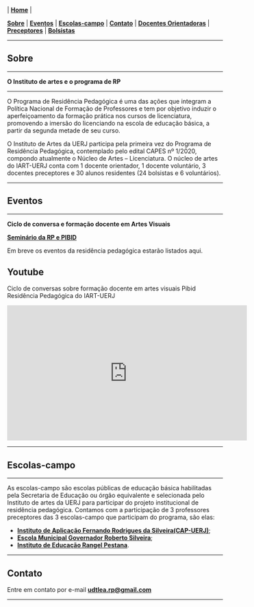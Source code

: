 <link href="./style.css" rel="stylesheet">
<meta charset="UTF-8">

| [**Home**](./) |

[**Sobre**](#sobre) | [**Eventos**](#eventos) | [**Escolas-campo**](#escolas-campo) | [**Contato**](#contato) | [**Docentes Orientadoras**](./orientadoras) | [**Preceptores**](./preceptores) | [**Bolsistas**](./bolsistas)

____

## Sobre

____

**O Instituto de artes e o programa de RP**

_____

O Programa de Residência Pedagógica é uma das ações que integram a Política Nacional de Formação de Professores e tem por objetivo induzir o aperfeiçoamento da formação prática nos cursos de licenciatura, promovendo a imersão do licenciando na escola de educação básica, a partir da segunda metade de seu curso. 

O Instituto de Artes da UERJ participa pela primeira vez do Programa de Residência Pedagógica, contemplado pelo edital CAPES nº 1/2020, compondo atualmente o Núcleo de Artes – Licenciatura. O núcleo de artes do IART-UERJ conta com 1 docente orientador, 1 docente voluntário, 3 docentes preceptores e 30 alunos residentes (24 bolsistas e 6 voluntários).

____

## Eventos
____

**Ciclo de conversa e formação docente em Artes Visuais**

[**Seminário da RP e PIBID**](https://sites.google.com/view/residenciapedagogica/eventos/ii-encontro-pibidrp-rj)


Em breve os eventos da residência pedagógica estarão listados aqui.

## Youtube

Ciclo de conversas sobre formação docente em artes visuais Pibid Residência Pedagógica do IART-UERJ
<div class="video-container"><iframe width="560" height="315" src="https://www.youtube.com/embed/RuIP_oIRRd4" title="YouTube video player" frameborder="0" allow="accelerometer; autoplay; clipboard-write; encrypted-media; gyroscope; picture-in-picture" allowfullscreen></iframe></div>

____

## Escolas-campo
____

As escolas-campo são escolas públicas de educação básica habilitadas pela Secretaria de Educação ou órgão equivalente e selecionada pelo Instituto de artes da UERJ para participar do projeto institucional de residência pedagógica. Contamos com a participação de 3 professores preceptores das 3 escolas-campo que participam do programa, são elas: 

* [**Instituto de Aplicação Fernando Rodrigues da Silveira(CAP-UERJ)**](https://www.cap.uerj.br/site/);
* [**Escola Municipal Governador Roberto Silveira**](https://www.escol.as/179696-escola-municipal-governador-roberto-silveira);
* [**Instituto de Educação Rangel Pestana**](https://ierangelpestana.blogspot.com/).

____

## Contato
Entre em contato por e-mail [**udtlea.rp@gmail.com**](mailto:udtlead@gmail.com)

----


   



